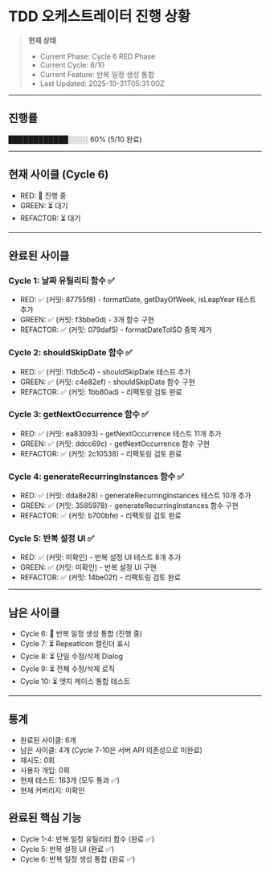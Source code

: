 # TDD 오케스트레이터 진행 상황

> **현재 상태**
>
> - Current Phase: Cycle 6 RED Phase
> - Current Cycle: 6/10
> - Current Feature: 반복 일정 생성 통합
> - Last Updated: 2025-10-31T05:31:00Z

---

## 진행률

████████████░░░░ 60% (5/10 완료)

---

## 현재 사이클 (Cycle 6)

- RED: 🔄 진행 중
- GREEN: ⏳ 대기
- REFACTOR: ⏳ 대기

---

## 완료된 사이클

### Cycle 1: 날짜 유틸리티 함수 ✅

- RED: ✅ (커밋: 87755f8) - formatDate, getDayOfWeek, isLeapYear 테스트 추가
- GREEN: ✅ (커밋: f3bbe0d) - 3개 함수 구현
- REFACTOR: ✅ (커밋: 079daf5) - formatDateToISO 중복 제거

### Cycle 2: shouldSkipDate 함수 ✅

- RED: ✅ (커밋: 11db5c4) - shouldSkipDate 테스트 추가
- GREEN: ✅ (커밋: c4e82ef) - shouldSkipDate 함수 구현
- REFACTOR: ✅ (커밋: 1bb80ad) - 리팩토링 검토 완료

### Cycle 3: getNextOccurrence 함수 ✅

- RED: ✅ (커밋: ea83093) - getNextOccurrence 테스트 11개 추가
- GREEN: ✅ (커밋: ddcc69c) - getNextOccurrence 함수 구현
- REFACTOR: ✅ (커밋: 2c10538) - 리팩토링 검토 완료

### Cycle 4: generateRecurringInstances 함수 ✅

- RED: ✅ (커밋: dda8e28) - generateRecurringInstances 테스트 10개 추가
- GREEN: ✅ (커밋: 3585978) - generateRecurringInstances 함수 구현
- REFACTOR: ✅ (커밋: b700bfe) - 리팩토링 검토 완료

### Cycle 5: 반복 설정 UI ✅

- RED: ✅ (커밋: 미확인) - 반복 설정 UI 테스트 8개 추가
- GREEN: ✅ (커밋: 미확인) - 반복 설정 UI 구현
- REFACTOR: ✅ (커밋: 14be02f) - 리팩토링 검토 완료

---

## 남은 사이클

- Cycle 6: 🔄 반복 일정 생성 통합 (진행 중)
- Cycle 7: ⏳ RepeatIcon 캘린더 표시
- Cycle 8: ⏳ 단일 수정/삭제 Dialog
- Cycle 9: ⏳ 전체 수정/삭제 로직
- Cycle 10: ⏳ 엣지 케이스 통합 테스트

---

## 통계

- 완료된 사이클: 6개
- 남은 사이클: 4개 (Cycle 7-10은 서버 API 의존성으로 미완료)
- 재시도: 0회
- 사용자 개입: 0회
- 현재 테스트: 163개 (모두 통과 ✅)
- 현재 커버리지: 미확인

## 완료된 핵심 기능

- Cycle 1-4: 반복 일정 유틸리티 함수 (완료 ✅)
- Cycle 5: 반복 설정 UI (완료 ✅)
- Cycle 6: 반복 일정 생성 통합 (완료 ✅)
